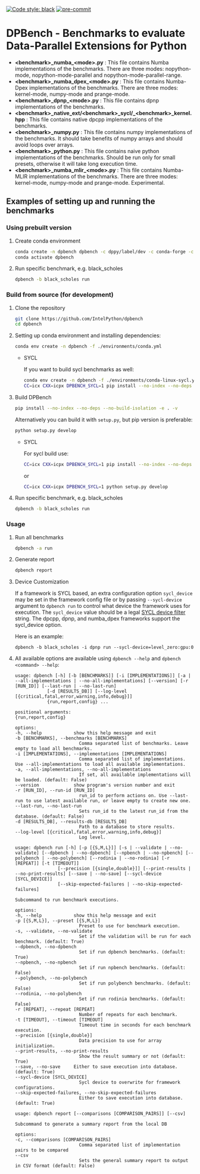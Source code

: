 <!--
SPDX-FileCopyrightText: 2022 - 2023 Intel Corporation

SPDX-License-Identifier: Apache-2.0
-->

[![Code style: black](https://img.shields.io/badge/code%20style-black-000000.svg)](https://github.com/psf/black)
[![pre-commit](https://github.com/IntelPython/dpbench/actions/workflows/pre-commit.yml/badge.svg)](https://github.com/IntelPython/dpbench/actions/workflows/pre-commit.yml)

# DPBench - Benchmarks to evaluate Data-Parallel Extensions for Python

* **\<benchmark\>\_numba\_\<mode\>.py** : This file contains Numba implementations of the benchmarks. There are three modes: nopython-mode, nopython-mode-parallel and nopython-mode-parallel-range.
* **\<benchmark\>\_numba_dpex\_\<mode\>.py** : This file contains Numba-Dpex implementations of the benchmarks. There are three modes: kernel-mode, numpy-mode and prange-mode.
* **\<benchmark\>\_dpnp\_\<mode\>.py** : This file contains dpnp implementations of the benchmarks.
* **\<benchmark\>\_native_ext/\<benchmark\>\_sycl/_\<benchmark\>_kernel.hpp** : This file contains native dpcpp implementations of the benchmarks.
* **\<benchmark\>\_numpy.py** : This file contains numpy implementations of the benchmarks. It should take benefits of numpy arrays and should avoid loops over arrays.
* **\<benchmark\>\_python.py** : This file contains naive python implementations of the benchmarks. Should be run only for small presets, otherwise it will take long execution time.
* **\<benchmark\>\_numba_mlir\_\<mode\>.py** : This file contains Numba-MLIR implementations of the benchmarks. There are three modes: kernel-mode, numpy-mode and prange-mode. Experimental.

## Examples of setting up and running the benchmarks

### Using prebuilt version

1. Create conda environment

    ```bash
    conda create -n dpbench dpbench -c dppy/label/dev -c conda-forge -c intel -c nodefaults --override-channels
    conda activate dpbench
    ```

2. Run specific benchmark, e.g. black_scholes

    ```bash
    dpbench -b black_scholes run
    ```

### Build from source (for development)

1. Clone the repository

    ```bash
    git clone https://github.com/IntelPython/dpbench
    cd dpbench
    ```

2. Setting up conda environment and installing dependencies:

    ```bash
    conda env create -n dpbench -f ./environments/conda.yml
    ```

    - SYCL

        If you want to build sycl benchmarks as well:
        ```bash
        conda env create -n dpbench -f ./environments/conda-linux-sycl.yml
        CC=icx CXX=icpx DPBENCH_SYCL=1 pip install --no-index --no-deps --no-build-isolation -e . -v
        ```

3. Build DPBench

    ```bash
    pip install --no-index --no-deps --no-build-isolation -e . -v
    ```

    Alternatively you can build it with `setup.py`, but pip version is preferable:

    ```bash
    python setup.py develop
    ```

    - SYCL

        For sycl build use:
        ```bash
        CC=icx CXX=icpx DPBENCH_SYCL=1 pip install --no-index --no-deps --no-build-isolation -e . -v
        ```

        or

        ```bash
        CC=icx CXX=icpx DPBENCH_SYCL=1 python setup.py develop
        ```

4. Run specific benchmark, e.g. black_scholes

    ```bash
    dpbench -b black_scholes run
    ```

### Usage

1. Run all benchmarks

    ```bash
    dpbench -a run
    ```

2. Generate report

    ```bash
    dpbench report
    ```

3. Device Customization

   If a framework is SYCL based, an extra configuration option `sycl_device` may be set in the
   framework config file or by passing `--sycl-device` argument to `dpbench run` to control what device the framework uses for execution. The `sycl_device`
   value should be a legal
   [SYCL device filter ](https://intel.github.io/llvm-docs/EnvironmentVariables.html#sycl_device_filter)
   string. The dpcpp, dpnp, and numba_dpex frameworks support the sycl_device option.

   Here is an example:

    ```shell
    dpbench -b black_scholes -i dpnp run --sycl-device=level_zero:gpu:0
    ```

4. All available options are available using `dpbench --help` and `dpbench <command> --help`:

    ```
    usage: dpbench [-h] [-b [BENCHMARKS]] [-i [IMPLEMENTATIONS]] [-a | --all-implementations | --no-all-implementations] [--version] [-r [RUN_ID]] [--last-run | --no-last-run]
                [-d [RESULTS_DB]] [--log-level [{critical,fatal,error,warning,info,debug}]]
                {run,report,config} ...

    positional arguments:
    {run,report,config}

    options:
    -h, --help            show this help message and exit
    -b [BENCHMARKS], --benchmarks [BENCHMARKS]
                            Comma separated list of benchmarks. Leave empty to load all benchmarks.
    -i [IMPLEMENTATIONS], --implementations [IMPLEMENTATIONS]
                            Comma separated list of implementations. Use --all-implementations to load all available implementations.
    -a, --all-implementations, --no-all-implementations
                            If set, all available implementations will be loaded. (default: False)
    --version             show program's version number and exit
    -r [RUN_ID], --run-id [RUN_ID]
                            run_id to perform actions on. Use --last-run to use latest available run, or leave empty to create new one.
    --last-run, --no-last-run
                            Sets run_id to the latest run_id from the database. (default: False)
    -d [RESULTS_DB], --results-db [RESULTS_DB]
                            Path to a database to store results.
    --log-level [{critical,fatal,error,warning,info,debug}]
                            Log level.
    ```

    ```
    usage: dpbench run [-h] [-p [{S,M,L}]] [-s | --validate | --no-validate] [--dpbench | --no-dpbench] [--npbench | --no-npbench] [--polybench | --no-polybench] [--rodinia | --no-rodinia] [-r [REPEAT]] [-t [TIMEOUT]]
                    [--precision [{single,double}]] [--print-results | --no-print-results] [--save | --no-save] [--sycl-device [SYCL_DEVICE]]
                    [--skip-expected-failures | --no-skip-expected-failures]

    Subcommand to run benchmark executions.

    options:
    -h, --help            show this help message and exit
    -p [{S,M,L}], --preset [{S,M,L}]
                            Preset to use for benchmark execution.
    -s, --validate, --no-validate
                            Set if the validation will be run for each benchmark. (default: True)
    --dpbench, --no-dpbench
                            Set if run dpbench benchmarks. (default: True)
    --npbench, --no-npbench
                            Set if run npbench benchmarks. (default: False)
    --polybench, --no-polybench
                            Set if run polybench benchmarks. (default: False)
    --rodinia, --no-polybench
                            Set if run rodinia benchmarks. (default: False)
    -r [REPEAT], --repeat [REPEAT]
                            Number of repeats for each benchmark.
    -t [TIMEOUT], --timeout [TIMEOUT]
                            Timeout time in seconds for each benchmark execution.
    --precision [{single,double}]
                            Data precision to use for array initialization.
    --print-results, --no-print-results
                            Show the result summary or not (default: True)
    --save, --no-save     Either to save execution into database. (default: True)
    --sycl-device [SYCL_DEVICE]
                            Sycl device to overwrite for framework configurations.
    --skip-expected-failures, --no-skip-expected-failures
                            Either to save execution into database. (default: True)
    ```

    ```
    usage: dpbench report [--comparisons [COMPARISON_PAIRS]] [--csv]

    Subcommand to generate a summary report from the local DB

    options:
    -c, --comparisons [COMPARISON_PAIRS]
                            Comma separated list of implementation pairs to be compared
    --csv
                            Sets the general summary report to output in CSV format (default: False)
    ```
